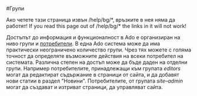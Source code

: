 #Групи

<div class="ui hidden">
  Ако четете тази страница извън /help/bg/*, връзките в нея няма да работят!
  If you read this page out of /help/bg/* the links in it will not work!
</div>

Достъпът до информация и функционалност в Ado е организиран на ниво групи и [потребители](/help/bg/users.md).
В една Ado система може да има практически неограничено количество групи.
Чрез тях можете с голяма точност да определяте възможните действия на всеки потребител на системата.
Различна степен на достъп може да бъде даден на отделни групи. Например потребителите, принадлежащи към групата _editors_ могат да редактират съдържание в страници от сайта, и да добавят нови статии в раздел "Новини". Потребителите, от групата _site–admin_ могат да създават и изтриват страници, да управляват сайта. 